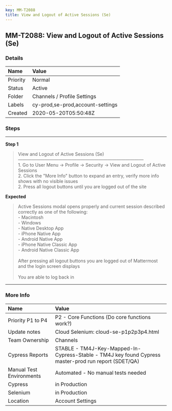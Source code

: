 ```yaml
---
key: MM-T2088
title: View and Logout of Active Sessions (Se)
---
```


## MM-T2088: View and Logout of Active Sessions (Se)

### Details

| Name     | Value                            |
| :------- | :------------------------------- |
| Priority | Normal                           |
| Status   | Active                           |
| Folder   | Channels / Profile Settings      |
| Labels   | cy-prod,se-prod,account-settings |
| Created  | 2020-05-20T05:50:48Z             |

### Steps

<hr/>

**Step 1**

> <article>View and Logout of Active Sessions (Se)<br />————————————————————————————<br />1. Go to User Menu -&gt; Profile -&gt; Security -&gt; View and Logout of Active Sessions<br />2. Click the "More Info" button to expand an entry, verify more info shows with no visible issues<br />2. Press all logout buttons until you are logged out of the site</article>

**Expected**

> <article>Active Sessions modal opens properly and current session described correctly as one of the following:<br />- Macintosh<br />- Windows<br />- Native Desktop App<br />- iPhone Native App<br />- Android Native App<br />- iPhone Native Classic App<br />- Android Native Classic App<br /><br />After pressing all logout buttons you are logged out of Mattermost and the login screen displays<br /><br />You are able to log back in</article>

<hr/>

### More Info

| Name                     | Value                                                                                                |
| :----------------------- | :--------------------------------------------------------------------------------------------------- |
| Priority P1 to P4        | P2 - Core Functions (Do core functions work?)                                                        |
| Update notes             | Cloud Selenium: cloud-se-p1p2p3p4.html                                                               |
| Team Ownership           | Channels                                                                                             |
| Cypress Reports          | STABLE - TM4J-Key-Mapped-In-Cypress-Stable - TM4J key found Cypress master-prod run report (SDET/QA) |
| Manual Test Environments | Automated - No manual tests needed                                                                   |
| Cypress                  | in Production                                                                                        |
| Selenium                 | in Production                                                                                        |
| Location                 | Account Settings                                                                                     |
